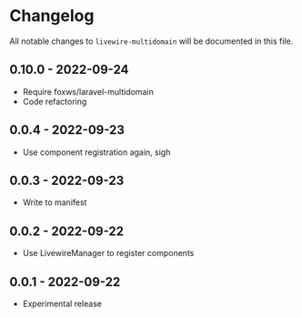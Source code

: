 # Changelog

All notable changes to `livewire-multidomain` will be documented in this file.

## 0.10.0 - 2022-09-24

- Require foxws/laravel-multidomain
- Code refactoring

## 0.0.4 - 2022-09-23

- Use component registration again, sigh

## 0.0.3 - 2022-09-23

- Write to manifest

## 0.0.2 - 2022-09-22

- Use LivewireManager to register components

## 0.0.1 - 2022-09-22

- Experimental release
